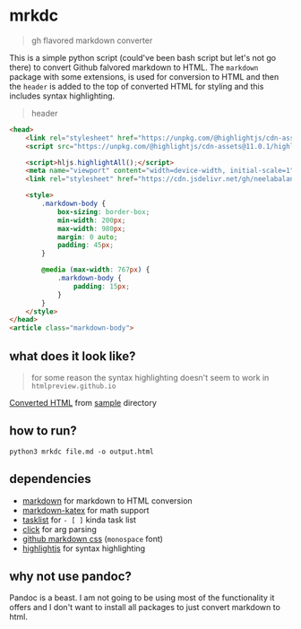 # mrkdc 
> gh flavored markdown converter

This is a simple python script (could've been bash script but let's not go there) to convert Github falvored markdown to HTML.
The `markdown` package with some extensions, is used for conversion to HTML and then the `header` is added 
to the top of converted HTML for styling and this includes syntax highlighting.

> header
```html
<head>
    <link rel="stylesheet" href="https://unpkg.com/@highlightjs/cdn-assets@11.0.1/styles/a11y-light.min.css">
    <script src="https://unpkg.com/@highlightjs/cdn-assets@11.0.1/highlight.min.js"></script>

    <script>hljs.highlightAll();</script>
    <meta name="viewport" content="width=device-width, initial-scale=1">
    <link rel="stylesheet" href="https://cdn.jsdelivr.net/gh/neelabalan/github-markdown-css@main/github-markdown.css">

    <style>
        .markdown-body {
            box-sizing: border-box;
            min-width: 200px;
            max-width: 980px;
            margin: 0 auto;
            padding: 45px;
        }

        @media (max-width: 767px) {
            .markdown-body {
                padding: 15px;
            }
        }
    </style>
</head>
<article class="markdown-body">
```
## what does it look like?
> for some reason the syntax highlighting doesn't seem to work in `htmlpreview.github.io`

[Converted HTML](http://htmlpreview.github.io/?https://raw.githubusercontent.com/neelabalan/mrkdc/master/sample/output.html) from [sample](https://github.com/neelabalan/mrkdc/tree/master/sample) directory

## how to run?

```
python3 mrkdc file.md -o output.html
```


## dependencies

- [markdown](https://github.com/Python-Markdown/markdown) for markdown to HTML conversion
- [markdown-katex](https://github.com/mbarkhau/markdown-katex) for math support
- [tasklist](https://github.com/facelessuser/pymdown-extensions) for `- [ ]` kinda task list
- [click](https://github.com/pallets/click/) for arg parsing
- [github markdown css](https://github.com/sindresorhus/github-markdown-css) (`monospace` font)
- [highlightjs](https://github.com/highlightjs/highlight.js/) for syntax highlighting



## why not use pandoc?

Pandoc is a beast. I am not going to be using most of the functionality it offers and I don't want to install 
all packages to just convert markdown to html. 

